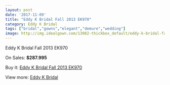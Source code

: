 ```yaml
---
layout: post
date: '2017-11-09'
title: "Eddy K Bridal Fall 2013 EK970"
category: Eddy K Bridal
tags: ["bridal","gowns","elegant","demure","wedding"]
image: http://img.idealgown.com/13082-thickbox_default/eddy-k-bridal-fall-2013-ek970.jpg
---
```

Eddy K Bridal Fall 2013 EK970

On Sales: **$287.995**
<a href="https://www.idealgown.com/en/eddy-k-bridal/5250-eddy-k-bridal-fall-2013-ek970.html"><amp-img layout="responsive" width="600" height="600" src="//img.idealgown.com/13082-thickbox_default/eddy-k-bridal-fall-2013-ek970.jpg" alt="Eddy K Bridal Fall 2013 EK970 0" /></a>
<a href="https://www.idealgown.com/en/eddy-k-bridal/5250-eddy-k-bridal-fall-2013-ek970.html"><amp-img layout="responsive" width="600" height="600" src="//img.idealgown.com/13083-thickbox_default/eddy-k-bridal-fall-2013-ek970.jpg" alt="Eddy K Bridal Fall 2013 EK970 1" /></a>

Buy it: [Eddy K Bridal Fall 2013 EK970](https://www.idealgown.com/en/eddy-k-bridal/5250-eddy-k-bridal-fall-2013-ek970.html "Eddy K Bridal Fall 2013 EK970")

View more: [Eddy K Bridal](https://www.idealgown.com/en/72-eddy-k-bridal "Eddy K Bridal")